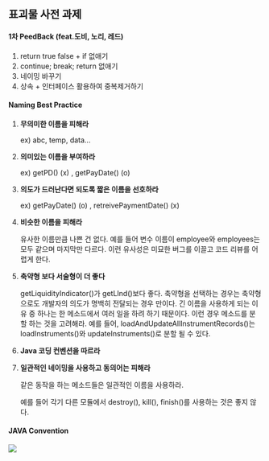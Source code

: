 ## 표괴물 사전 과제

#### 1차 PeedBack (feat.도비, 노리, 레드)

1. return true false + if 없애기
2. continue; break; return 없애기
3. 네이밍 바꾸기
4. 상속 + 인터페이스 활용하여 중복제거하기



#### Naming Best Practice

1. **무의미한 이름을 피해라**

   ex) abc, temp, data...

2. **의미있는 이름을 부여하라**

   ex) getPD() (x) , getPayDate() (o)

3. **의도가 드러난다면 되도록 짧은 이름을 선호하라**

   ex) getPayDate() (o) , retreivePaymentDate() (x)

4. **비슷한 이름을 피해라**

   유사한 이름만큼 나쁜 건 없다.
   예를 들어 변수 이름이 employee와 employees는 모두 같으며 마지막만 다르다.
   이런 유사성은 미묘한 버그를 이끌고 코드 리뷰를 어렵게 한다.

5. **축약형 보다 서술형이 더 좋다**

   getLiquidityIndicator()가 getLInd()보다 좋다.
   축약형을 선택하는 경우는 축약형으로도 개발자의 의도가 명백히 전달되는 경우 만이다.
   긴 이름을 사용하게 되는 이유 중 하나는 한 메소드에서 여러 일을 하려 하기 때문이다.
   이런 경우 메소드를 분할 하는 것을 고려해라.
   예를 들어, loadAndUpdateAllInstrumentRecords()는 loadInstruments()와 updateInstruments()로 분할 될 수 있다.

6. **Java 코딩 컨벤션을 따르라**

7. **일관적인 네이밍을 사용하고 동의어는 피해라**

   같은 동작을 하는 메소드들은 일관적인 이름을 사용하라.

   예를 들어 각기 다른 모듈에서 destroy(), kill(), finish()를 사용하는 것은 좋지 않다.



#### JAVA Convention

![](https://user-images.githubusercontent.com/33652399/58450085-54180700-8148-11e9-9234-7eaa032431ba.PNG)

